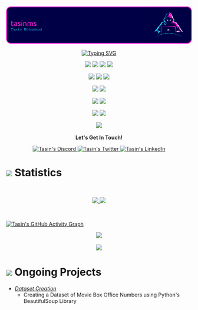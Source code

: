 ![Header](./github-header-image-alt-02.png)

<p align="center">
  <a href="https://git.io/typing-svg"><img src="https://readme-typing-svg.herokuapp.com?font=Fira+Code&pause=1000&color=FF1CDB&center=true&vCenter=true&width=500&lines=Hi%2C+I'm+Tasin;AI;Web+Development;Machine+Learning" alt="Typing SVG" /></a>
</p>

<!-- <p>
<div align="center" target="_blank">
  <img src="https://img.shields.io/twitter/follow/LeonardTorrin?style=social">
  <img src="https://img.shields.io/github/followers/torrinworx?style=social">
  <a href="https://www.youtube.com/c/ThisCozyStudio" target="_blank">
    <img src="https://img.shields.io/youtube/channel/subscribers/UCARiKfuoSghM6DeieqWylYQ?style=social">
  </a>
</div>
</p> -->

<!-- Languages -->
<p>
<div align="center">
  <img src="https://img.shields.io/badge/Python-3776AB?style=flat&logo=python&logoColor=ffdd54">
  <img src="https://img.shields.io/badge/JavaScript-F7DF1E.svg?style=flat&logo=javascript&logoColor=FFFFFF">
  <img src="https://img.shields.io/badge/HTML5-E34F26.svg?style=flat&logo=html5&logoColor=white">
  <img src="https://img.shields.io/badge/CSS3-1572B6.svg?style=flat&logo=CSS3&logoColor=white">
</div>
</p>
<!-- Languages -->

<!-- Frameworks -->
<p>
<div align="center">
  <img src="https://img.shields.io/badge/Django-092E20.svg?style=flat&logo=django&logoColor=white">
	<img src="https://img.shields.io/badge/Flask-white.svg?style=flat&logo=flask&logoColor=000000">
  <img src="https://img.shields.io/badge/LaTex-FFFFFF.svg?style=flat&logo=latex&logoColor=008080">
<!--   <img src="https://img.shields.io/badge/LaTex-008080.svg?style=flat&logo=latex&logoColor=FFFFFF"> -->
</div>
</p>
<!-- Frameworks -->

<!-- IDEs -->
<p>
<div align="center">
	<img src="https://img.shields.io/badge/PyCharm-white.svg?style=flat&logo=pycharm&logoColor=black">
  <img src="https://img.shields.io/badge/VS%20Code-007ACC.svg?style=flat&logo=visualstudiocode&logoColor=white">
</div>
</p>
<!-- IDEs -->

<!-- Operating Systems -->
<p>
<div align="center">
	<img src="https://img.shields.io/badge/Windows-0078D6.svg?style=flat&logo=windows&logoColor=white">
  <img src="https://img.shields.io/badge/Linux-FCC624.svg?style=flat&logo=linux&logoColor=black">
</div>
</p>
<!-- Operating Systems -->

<!-- Git -->
<p>
<div align="center">
	<img src="https://img.shields.io/badge/Git-F05032.svg?style=flat&logo=git&logoColor=white">
  <img src="https://img.shields.io/badge/GitHub-181717.svg?style=flat&logo=github&logoColor=white">
</div>
</p>
<!-- Git -->

<!-- Databases -->
<p>
<div align="center">
	<img src="https://img.shields.io/badge/MySQL-4479A1.svg?style=flat&logo=mysql&logoColor=black">
</div>
</p>
<!-- Databases -->

<!-- Contact -->
<p align="center"><b>Let's Get In Touch!</b></p>

<!-- <p align="center">
  <a href="https://git.io/typing-svg"><img src="https://readme-typing-svg.herokuapp.com?font=Fira+Code&pause=1000&color=FF1CDB&center=true&vCenter=true&repeat=false&width=500&lines=Contact+Me" alt="Typing SVG" /></a>
</p> -->

<p>
<div align="center">
	<a href="#" rel="nofollow" target="_blank">
	 	<img alt="Tasin's Discord" width="22px" src="https://raw.githubusercontent.com/peterthehan/peterthehan/master/assets/discord.svg" 
		     style="max-width: 100%;">
	</a>
	<a href="#" rel="nofollow" target="_blank">
  		<img alt=" Tasin's Twitter" width="22px" src="https://raw.githubusercontent.com/peterthehan/peterthehan/master/assets/twitter.svg" 
		     style="max-width: 100%;">
	</a>
	<a href="https://www.linkedin.com/in/tasinms/" rel="nofollow" target="_blank">
  		<img alt="Tasin's LinkedIn" width="22px" src="https://raw.githubusercontent.com/peterthehan/peterthehan/master/assets/linkedin.svg" 
				style="max-width: 100%;">
	</a>
</div>
</p>
<!-- Contact -->

<!-- Statistics -->
# <img src="https://media0.giphy.com/media/v1.Y2lkPTc5MGI3NjExMzhmZTUzNDkwMDFlNjBmMmRiZTdmOGJkMzU4YWRkZjBiMWVkMGE2YSZjdD1z/cj87CxfRtrUifF3Ryk/giphy.gif" width="30"> Statistics

<!-- Github Stats -->
<br/>
<p align="center">
  <a href="https://www.linkedin.com/in/tasinms/">
    <img width="49.5%" src="https://github-readme-stats.vercel.app/api?username=tasinms&show_icons=true&include_all_commits=true&theme=radical&hide_border=true">
    <img width="49.5%" src="https://github-readme-streak-stats.herokuapp.com/?user=tasinms&theme=radical&hide_border=true">
  </a>
</p>
<br>

<!-- Graph -->
[![Tasin's GitHub Activity Graph](https://github-readme-activity-graph.cyclic.app/graph?username=tasinms&theme=redical)](https://github.com/ashutosh00710/github-readme-activity-graph)

<!-- Most Used Languages -->
<p align="center">
  <a href="https://www.linkedin.com/in/tasinms/">
    <img width="49.5%" src="https://github-readme-stats.vercel.app/api/top-langs/?username=tasinms&theme=radical&bg_color=141321&hide_border=true&include_all_commits=true&count_private=true&layout=compact">
  </a>
</p>

<!-- Profile Visits -->
<p align="center"><img src="https://profile-counter.glitch.me/{tasinms}/count.svg"></p>
<!-- Statistics -->

<!-- Ongoing Projects -->
# <img src="https://media4.giphy.com/media/v1.Y2lkPTc5MGI3NjExMTU2ZmM5NmY2MzVlZDAwMDlmZWIyNTQ0YjNlYTMwN2U0OGFlMjJlZCZjdD1z/WFZvB7VIXBgiz3oDXE/giphy.gif" width="30"> Ongoing Projects
<ul>
	<li><i><a href="#">Dataset Creation</a></i><ul><li>Creating a Dataset of Movie Box Office Numbers using Python's BeautifulSoup Library</li></ul></li>
<!-- 	<li><i><a href="https://github.com/torrinworx/Blend_My_NFTs">Blend_My_NFTs</a></i> :<ul><li>A Blender add-on that makes creating a 3D NFT collection easy! Generate thousands of 3D models, animations, or images with this simple add-on. (Released)</li></ul></li>
	<li><i><a href="https://www.thiscozystudio.com/">ThisCozyStudio.com (SAS)</a></i> :<ul><li>A website that enables easy cloud rendering and NFT minting and storage from the web or withing Blender using our Cozy API. (Yet to be released)</li></ul></li>
	<li><i>A possible standard system for implementing AI models into Blender and other 3D model software. Just a thought.</i></li> -->
</ul>
<!-- Ongoing Projects -->

<!-- About Me -->
<!-- # <img src="https://user-images.githubusercontent.com/82110564/189553856-2e7f8f30-80b4-484f-bfaa-9e5eb10f24e5.gif" width="30"> About Me

Under Contruction 🚧 -->

<!-- About Me -->
